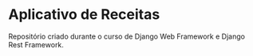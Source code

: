 # Aplicativo de Receitas
Repositório criado durante o curso de Django Web Framework e Django Rest Framework.
